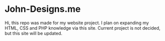 John-Designs.me
===============
Hi, this repo was made for my website project. I plan on expanding my HTML, CSS and PHP knowledge via this site.
Current project is not decided, but this site will be updated.
